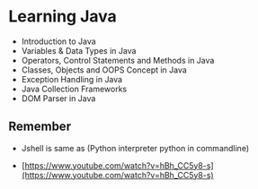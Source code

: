 # Learning Java

- Introduction to Java
- Variables & Data Types in Java
- Operators, Control Statements and Methods in Java
- Classes, Objects and OOPS Concept in Java
- Exception Handling in Java
- Java Collection Frameworks
- DOM Parser in Java

## Remember

- Jshell is same as (Python interpreter python in commandline)

- [https://www.youtube.com/watch?v=hBh_CC5y8-s](https://www.youtube.com/watch?v=hBh_CC5y8-s)
